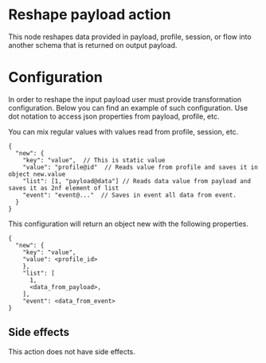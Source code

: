# Reshape payload action

This node reshapes data provided in payload, profile, 
session, or flow into another schema that is returned 
on output payload. 

# Configuration

In order to reshape the input payload user must provide 
transformation configuration. Below you can find an 
example of such configuration. Use dot notation to access json 
properties from payload, profile, etc.

You can mix regular values with values read from profile, session, etc.

```
{
  "new": {
    "key": "value",  // This is static value
    "value": "profile@id"  // Reads value from profile and saves it in object new.value
    "list": [1, "payload@data"] // Reads data value from payload and saves it as 2nf element of list
    "event": "event@..."  // Saves in event all data from event.
  }
}
```

This configuration will return an object new with the following properties.

```
{
  "new": {
    "key": "value", 
    "value": <profile_id>
    },
    "list": [
      1,
      <data_from_payload>,
    ],
    "event": <data_from_event>
}
```

## Side effects

This action does not have side effects.